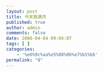 ```yaml
---
layout: post
title: 今天我满月
published: true
author: admin
comments: false
date: 2006-04-04 09:04:07
tags: [ ]
categories:
    - '%e6%9c%aa%e5%88%86%e7%b1%bb'
permalink: "8"
---
```

